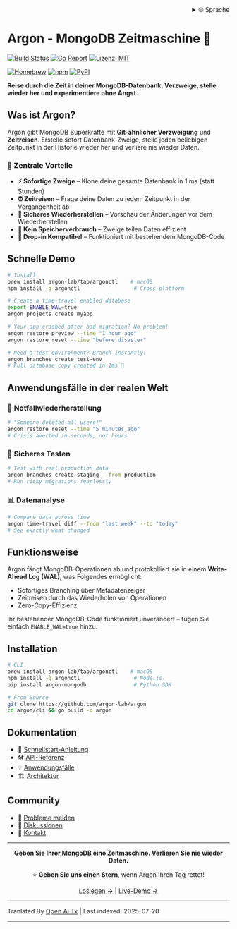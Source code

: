 <div align="right">
  <details>
    <summary >🌐 Sprache</summary>
    <div>
      <div align="center">
        <a href="https://openaitx.github.io/view.html?user=argon-lab&project=argon&lang=en">English</a>
        | <a href="https://openaitx.github.io/view.html?user=argon-lab&project=argon&lang=zh-CN">简体中文</a>
        | <a href="https://openaitx.github.io/view.html?user=argon-lab&project=argon&lang=zh-TW">繁體中文</a>
        | <a href="https://openaitx.github.io/view.html?user=argon-lab&project=argon&lang=ja">日本語</a>
        | <a href="https://openaitx.github.io/view.html?user=argon-lab&project=argon&lang=ko">한국어</a>
        | <a href="https://openaitx.github.io/view.html?user=argon-lab&project=argon&lang=hi">हिन्दी</a>
        | <a href="https://openaitx.github.io/view.html?user=argon-lab&project=argon&lang=th">ไทย</a>
        | <a href="https://openaitx.github.io/view.html?user=argon-lab&project=argon&lang=fr">Français</a>
        | <a href="https://openaitx.github.io/view.html?user=argon-lab&project=argon&lang=de">Deutsch</a>
        | <a href="https://openaitx.github.io/view.html?user=argon-lab&project=argon&lang=es">Español</a>
        | <a href="https://openaitx.github.io/view.html?user=argon-lab&project=argon&lang=it">Italiano</a>
        | <a href="https://openaitx.github.io/view.html?user=argon-lab&project=argon&lang=ru">Русский</a>
        | <a href="https://openaitx.github.io/view.html?user=argon-lab&project=argon&lang=pt">Português</a>
        | <a href="https://openaitx.github.io/view.html?user=argon-lab&project=argon&lang=nl">Nederlands</a>
        | <a href="https://openaitx.github.io/view.html?user=argon-lab&project=argon&lang=pl">Polski</a>
        | <a href="https://openaitx.github.io/view.html?user=argon-lab&project=argon&lang=ar">العربية</a>
        | <a href="https://openaitx.github.io/view.html?user=argon-lab&project=argon&lang=fa">فارسی</a>
        | <a href="https://openaitx.github.io/view.html?user=argon-lab&project=argon&lang=tr">Türkçe</a>
        | <a href="https://openaitx.github.io/view.html?user=argon-lab&project=argon&lang=vi">Tiếng Việt</a>
        | <a href="https://openaitx.github.io/view.html?user=argon-lab&project=argon&lang=id">Bahasa Indonesia</a>
      </div>
    </div>
  </details>
</div>

# Argon - MongoDB Zeitmaschine 🚀

[![Build Status](https://github.com/argon-lab/argon/actions/workflows/ci.yml/badge.svg)](https://github.com/argon-lab/argon/actions/workflows/ci.yml)
[![Go Report](https://goreportcard.com/badge/github.com/argon-lab/argon)](https://goreportcard.com/report/github.com/argon-lab/argon)
[![Lizenz: MIT](https://img.shields.io/badge/License-MIT-yellow.svg)](https://opensource.org/licenses/MIT)

[![Homebrew](https://img.shields.io/badge/Homebrew-argonctl-orange?logo=homebrew)](https://github.com/argon-lab/homebrew-tap)
[![npm](https://img.shields.io/npm/v/argonctl?logo=npm&label=npm)](https://www.npmjs.com/package/argonctl)
[![PyPI](https://img.shields.io/pypi/v/argon-mongodb?logo=pypi&label=PyPI)](https://pypi.org/project/argon-mongodb/)

**Reise durch die Zeit in deiner MongoDB-Datenbank. Verzweige, stelle wieder her und experimentiere ohne Angst.**

## Was ist Argon?

Argon gibt MongoDB Superkräfte mit **Git-ähnlicher Verzweigung** und **Zeitreisen**. Erstelle sofort Datenbank-Zweige, stelle jeden beliebigen Zeitpunkt in der Historie wieder her und verliere nie wieder Daten.

### 🎯 Zentrale Vorteile

- **⚡ Sofortige Zweige** – Klone deine gesamte Datenbank in 1 ms (statt Stunden)
- **⏰ Zeitreisen** – Frage deine Daten zu jedem Zeitpunkt in der Vergangenheit ab
- **🔄 Sicheres Wiederherstellen** – Vorschau der Änderungen vor dem Wiederherstellen
- **💾 Kein Speicherverbrauch** – Zweige teilen Daten effizient
- **🔌 Drop-in Kompatibel** – Funktioniert mit bestehendem MongoDB-Code

## Schnelle Demo

```bash
# Install
brew install argon-lab/tap/argonctl    # macOS
npm install -g argonctl                 # Cross-platform

# Create a time-travel enabled database
export ENABLE_WAL=true
argon projects create myapp

# Your app crashed after bad migration? No problem!
argon restore preview --time "1 hour ago"
argon restore reset --time "before disaster"

# Need a test environment? Branch instantly!
argon branches create test-env
# Full database copy created in 1ms 🚀
```
## Anwendungsfälle in der realen Welt

### 🚨 **Notfallwiederherstellung**

```bash
# "Someone deleted all users!"
argon restore reset --time "5 minutes ago"
# Crisis averted in seconds, not hours
```
### 🧪 **Sicheres Testen**

```bash
# Test with real production data
argon branches create staging --from production
# Run risky migrations fearlessly
```
### 📊 **Datenanalyse**

```bash
# Compare data across time
argon time-travel diff --from "last week" --to "today"
# See exactly what changed
```
## Funktionsweise

Argon fängt MongoDB-Operationen ab und protokolliert sie in einem **Write-Ahead Log (WAL)**, was Folgendes ermöglicht:
- Sofortiges Branching über Metadatenzeiger
- Zeitreisen durch das Wiederholen von Operationen
- Zero-Copy-Effizienz

Ihr bestehender MongoDB-Code funktioniert unverändert – fügen Sie einfach `ENABLE_WAL=true` hinzu.

## Installation


```bash
# CLI
brew install argon-lab/tap/argonctl    # macOS
npm install -g argonctl                 # Node.js
pip install argon-mongodb               # Python SDK

# From Source
git clone https://github.com/argon-lab/argon
cd argon/cli && go build -o argon
```
## Dokumentation

- 📖 [Schnellstart-Anleitung](https://raw.githubusercontent.com/argon-lab/argon/master/./docs/QUICK_START.md)
- 🛠️ [API-Referenz](https://raw.githubusercontent.com/argon-lab/argon/master/./docs/API_REFERENCE.md)
- 💡 [Anwendungsfälle](https://raw.githubusercontent.com/argon-lab/argon/master/./docs/USE_CASES.md)
- 🏗️ [Architektur](https://raw.githubusercontent.com/argon-lab/argon/master/./docs/ARCHITECTURE.md)

## Community

- 🐛 [Probleme melden](https://github.com/argon-lab/argon/issues)
- 💬 [Diskussionen](https://github.com/argon-lab/argon/discussions)
- 📧 [Kontakt](https://www.argonlabs.tech)

---

<div align="center">

**Geben Sie Ihrer MongoDB eine Zeitmaschine. Verlieren Sie nie wieder Daten.**

⭐ **Geben Sie uns einen Stern**, wenn Argon Ihren Tag rettet!

[Loslegen →](https://raw.githubusercontent.com/argon-lab/argon/master/docs/QUICK_START.md) | [Live-Demo →](https://console.argonlabs.tech)

</div>


---

Tranlated By [Open Ai Tx](https://github.com/OpenAiTx/OpenAiTx) | Last indexed: 2025-07-20

---